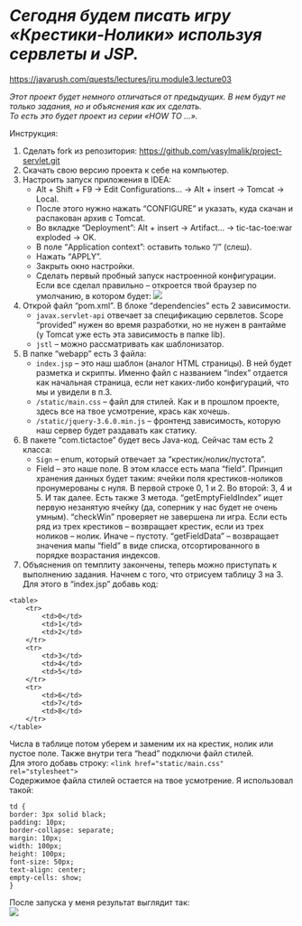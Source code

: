 # ***Сегодня будем писать игру «Крестики-Нолики» используя сервлеты и JSP.***

https://javarush.com/quests/lectures/jru.module3.lecture03

*Этот проект будет немного отличаться от предыдущих. В нем будут не только задания, но и объяснения как их сделать.<br />
То есть это будет проект из серии «HOW TO …».* <br />

Инструкция:
 1. Сделать fork из репозитория: https://github.com/vasylmalik/project-servlet.git
 2. Скачать свою версию проекта к себе на компьютер.
 3. Настроить запуск приложения в IDEA:
     - Alt + Shift + F9 -> Edit Configurations… -> Alt + insert -> Tomcat -> Local.
     - После этого нужно нажать “CONFIGURE” и указать, куда скачан и распакован архив с Tomcat.
     - Во вкладке “Deployment”: Alt + insert -> Artifact… -> tic-tac-toe:war exploded -> OK.
     - В поле “Application context”: оставить только “/” (слеш).
     - Нажать “APPLY”.
     - Закрыть окно настройки.
     - Сделать первый пробный запуск настроенной конфигурации. Если все сделал правильно – откроется твой браузер по умолчанию, в котором будет:
     ![](https://cdn.javarush.com/images/article/83128ce5-d310-4f23-b1d4-f2d65f21ca68/512.webp) 
 4. Открой файл “pom.xml”. В блоке “dependencies” есть 2 зависимости.
    - `javax.servlet-api` отвечает за спецификацию сервлетов. Scope “provided” нужен во время разработки, но не нужен в рантайме (у Tomcat уже есть эта зависимость в папке lib).
    - `jstl` – можно рассматривать как шаблонизатор.
 5. В папке “webapp” есть 3 файла:
    - `index.jsp` – это наш шаблон (аналог HTML страницы). В ней будет разметка и скрипты. Именно файл с названием “index” отдается как начальная страница, если нет каких-либо конфигураций, что мы и увидели в п.3.
    - `/static/main.css` – файл для стилей. Как и в прошлом проекте, здесь все на твое усмотрение, крась как хочешь.
    - `/static/jquery-3.6.0.min.js` – фронтенд зависимость, которую наш сервер будет раздавать как статику.
 6. В пакете “com.tictactoe” будет весь Java-код. Сейчас там есть 2 класса:
    - `Sign` – enum, который отвечает за “крестик/нолик/пустота”.
    - Field – это наше поле. В этом классе есть мапа “field”. Принцип хранения данных будет таким: ячейки поля крестиков-ноликов пронумерованы с нуля. В первой строке 0, 1 и 2. Во второй: 3, 4 и 5. И так далее. Есть также 3 метода. “getEmptyFieldIndex” ищет первую незанятую ячейку (да, соперник у нас будет не очень умным). “checkWin” проверяет не завершена ли игра. Если есть ряд из трех крестиков – возвращает крестик, если из трех ноликов – нолик. Иначе – пустоту. “getFieldData” – возвращает значения мапы “field” в виде списка, отсортированного в порядке возрастания индексов.
 7. Объяснения оп темплиту закончены, теперь можно приступать к выполнению задания. Начнем с того, что отрисуем таблицу 3 на 3. Для этого в “index.jsp” добавь код:
 
```
<table>
	<tr>
		<td>0</td>
		<td>1</td>
		<td>2</td>
	</tr>
	<tr>
		<td>3</td>
		<td>4</td>
		<td>5</td>
	</tr>
	<tr>
		<td>6</td>
		<td>7</td>
		<td>8</td>
	</tr>
</table>
```
Числа в таблице потом уберем и заменим их на крестик, нолик или пустое поле. Также внутри тега “head” подключи файл стилей.<br /> Для этого добавь строку: `<link href="static/main.css" rel="stylesheet">` <br />
Содержимое файла стилей остается на твое усмотрение. Я использовал такой:
```
td {
border: 3px solid black;
padding: 10px;
border-collapse: separate;
margin: 10px;
width: 100px;
height: 100px;
font-size: 50px;
text-align: center;
empty-cells: show;
}
```
После запуска у меня результат выглядит так: <br />
![](https://cdn.javarush.com/images/article/960b8e58-7f83-4a79-b7c0-a517bbbc1823/512.webp) 